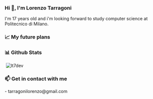 <h3>Hi 👋, I'm Lorenzo Tarragoni</h3>
I'm 17 years old and i'm looking forward to study computer science at Politecnico di Milano.

<h3>📈 My future plans</h3>

<h3>📊 Github Stats</h3>
<p>&nbsp;<img align="center" src="https://github-readme-stats.vercel.app/api?username=lt7dev&show_icons=true&locale=en" alt="lt7dev" /></p>

<h3>📫 Get in contact with me</h3>
- tarragonilorenzo@gmail.com
